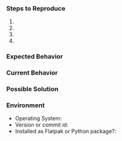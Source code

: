 <!--- Provide a general summary of the issue in the title above -->

### Steps to Reproduce
<!--- Provide an unambiguous set of steps to reproduce this bug, or remove
      this section if this is not a bug -->
1.
2.
3.
4.

### Expected Behavior
<!--- If you're suggesting a change/improvement, tell us how it should work -->
<!--- If you're describing a bug, tell us what should happen -->

### Current Behavior
<!--- If suggesting a change/improvement, explain the difference from current behavior -->
<!--- If describing a bug:
      - tell us what happens instead of the expected behavior.
      - paste any error messages seen on the console.
-->

### Possible Solution
<!---
    This section is optional. Please suggest a fix/reason for the bug, or ideas
    how to implement the addition or change.

    Is this a new feature? Are you willing to implement it? We are always
    happy to welcome new developers and to provide guidance for implementing new features.
-->

### Environment
<!--- Include as many relevant details about the environment you experienced the bug in -->
<!--- If Gourmand was downloaded from Github, you should have some funny alphanumeric characters
      in the filename, such as the 5ad618be in gourmet-5ad618be-py3-none-any.whl -->
* Operating System:
* Version or commit id:
* Installed as Flatpak or Python package?:
